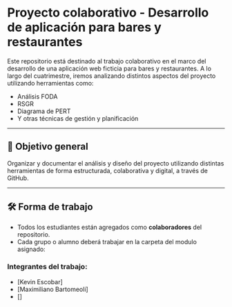 # Proyecto colaborativo - Desarrollo de aplicación para bares y restaurantes

Este repositorio está destinado al trabajo colaborativo en el marco del desarrollo de una aplicación web ficticia para bares y restaurantes. A lo largo del cuatrimestre, iremos analizando distintos aspectos del proyecto utilizando herramientas como:

- Análisis FODA
- RSGR
- Diagrama de PERT
- Y otras técnicas de gestión y planificación

---

## 🎯 Objetivo general

Organizar y documentar el análisis y diseño del proyecto utilizando distintas herramientas de forma estructurada, colaborativa y digital, a través de GitHub.

---

## 🛠️ Forma de trabajo

- Todos los estudiantes están agregados como **colaboradores** del repositorio.
- Cada grupo o alumno deberá trabajar en la carpeta del modulo asignado:

### Integrantes del trabajo:
- [Kevin Escobar] 
- [Maximiliano Bartomeoli] 
- [] 
